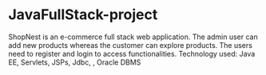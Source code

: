 # JavaFullStack-project
ShopNest is an e-commerce full stack web application. The admin user can add new products whereas the customer can explore products. The users need to register and login to access functionalities. Technology used: Java EE, Servlets, JSPs, Jdbc, , Oracle DBMS
